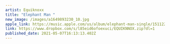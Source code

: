 ```yaml
---
artist: Equiknoxx
title: "Elephant Man "
new_image: /images/a1649893230_10.jpg
apple_link: https://music.apple.com/us/album/elephant-man-single/1511229319
link: https://www.dropbox.com/s/l85eid6ofoexuci/EQUIKNNOX.zip?dl=1
published_date: 2021-05-07T16:13:13.402Z
---
```

